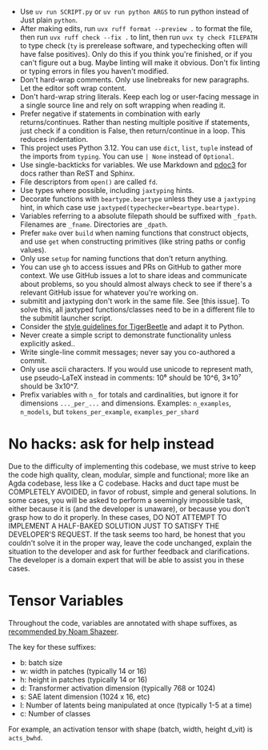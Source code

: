 - Use `uv run SCRIPT.py` or `uv run python ARGS` to run python instead of Just plain `python`.
- After making edits, run `uvx ruff format --preview .` to format the file, then run `uvx ruff check --fix .` to lint, then run `uvx ty check FILEPATH` to type check (`ty` is prerelease software, and typechecking often will have false positives). Only do this if you think you're finished, or if you can't figure out a bug. Maybe linting will make it obvious. Don't fix linting or typing errors in files you haven't modified.
- Don't hard-wrap comments. Only use linebreaks for new paragraphs. Let the editor soft wrap content.
- Don't hard-wrap string literals. Keep each log or user-facing message in a single source line and rely on soft wrapping when reading it.
- Prefer negative if statements in combination with early returns/continues. Rather than nesting multiple positive if statements, just check if a condition is False, then return/continue in a loop. This reduces indentation.
- This project uses Python 3.12. You can use `dict`, `list`, `tuple` instead of the imports from `typing`. You can use `| None` instead of `Optional`.
- Use single-backticks for variables. We use Markdown and [pdoc3](https://pdoc3.github.io/pdoc/) for docs rather than ReST and Sphinx.
- File descriptors from `open()` are called `fd`.
- Use types where possible, including `jaxtyping` hints.
- Decorate functions with `beartype.beartype` unless they use a `jaxtyping` hint, in which case use `jaxtyped(typechecker=beartype.beartype)`.
- Variables referring to a absolute filepath should be suffixed with `_fpath`. Filenames are `_fname`. Directories are `_dpath`.
- Prefer `make` over `build` when naming functions that construct objects, and use `get` when constructing primitives (like string paths or config values).
- Only use `setup` for naming functions that don't return anything.
- You can use `gh` to access issues and PRs on GitHub to gather more context. We use GitHub issues a lot to share ideas and communicate about problems, so you should almost always check to see if there's a relevant GitHub issue for whatever you're working on.
- submitit and jaxtyping don't work in the same file. See [this issue]. To solve this, all jaxtyped functions/classes need to be in a different file to the submitit launcher script.
- Consider the [style guidelines for TigerBeetle](https://github.com/tigerbeetle/tigerbeetle/blob/main/docs/TIGER_STYLE.md) and adapt it to Python.
- Never create a simple script to demonstrate functionality unless explicitly asked..
- Write single-line commit messages; never say you co-authored a commit.
- Only use ascii characters. If you would use unicode to represent math, use pseudo-LaTeX instead in comments: 10⁶ should be 10^6, 3×10⁷ should be 3x10^7.
- Prefix variables with `n_` for totals and cardinalities, but ignore it for dimensions `..._per_...` and dimensions. Examples: `n_examples`, `n_models`, but `tokens_per_example`, `examples_per_shard`

# No hacks: ask for help instead

Due to the difficulty of implementing this codebase, we must strive to keep the code high quality, clean, modular, simple and functional; more like an Agda codebase, less like a C codebase.
Hacks and duct tape must be COMPLETELY AVOIDED, in favor of robust, simple and general solutions.
In some cases, you will be asked to perform a seemingly impossible task, either because it is (and the developer is unaware), or because you don't grasp how to do it properly.
In these cases, DO NOT ATTEMPT TO IMPLEMENT A HALF-BAKED SOLUTION JUST TO SATISFY THE DEVELOPER'S REQUEST.
If the task seems too hard, be honest that you couldn't solve it in the proper way, leave the code unchanged, explain the situation to the developer and ask for further feedback and clarifications.
The developer is a domain expert that will be able to assist you in these cases.

# Tensor Variables

Throughout the code, variables are annotated with shape suffixes, as [recommended by Noam Shazeer](https://medium.com/@NoamShazeer/shape-suffixes-good-coding-style-f836e72e24fd).

The key for these suffixes:

- b: batch size
- w: width in patches (typically 14 or 16)
- h: height in patches (typically 14 or 16)
- d: Transformer activation dimension (typically 768 or 1024)
- s: SAE latent dimension (1024 x 16, etc)
- l: Number of latents being manipulated at once (typically 1-5 at a time)
- c: Number of classes

For example, an activation tensor with shape (batch, width, height d_vit) is `acts_bwhd`.
